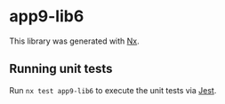# app9-lib6

This library was generated with [Nx](https://nx.dev).

## Running unit tests

Run `nx test app9-lib6` to execute the unit tests via [Jest](https://jestjs.io).
